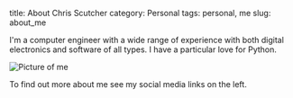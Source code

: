title: About Chris Scutcher
category: Personal
tags: personal, me
slug: about_me

<script type="application/ld+json">
{ "@context" : "http://schema.org",
  "@type" : "Person",
  "name" : "Chris Scutcher",
  "url" : "http://www.ninebysix.co.uk/pages/about_me.md",
  "sameAs" : [
    "https://github.com/cscutcher",
    "https://uk.linkedin.com/in/cscutcher",
    "https://plus.google.com/+ChrisScutcher",
    "https://steamcommunity.com/id/zoolie/",
    "https://www.facebook.com/ninebysix"
  ]
}
</script> 

I'm a computer engineer with a wide range of experience with both digital electronics and software
of all types.  I have a particular love for Python.

![Picture of me]({filename}/images/goggles.jpg)

To find out more about me see my social media links on the left. 
